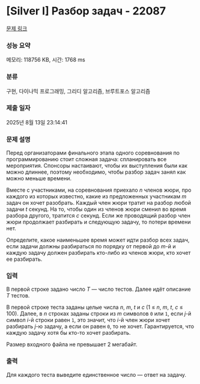 # [Silver I] Разбор задач - 22087 

[문제 링크](https://www.acmicpc.net/problem/22087) 

### 성능 요약

메모리: 118756 KB, 시간: 1768 ms

### 분류

구현, 다이나믹 프로그래밍, 그리디 알고리즘, 브루트포스 알고리즘

### 제출 일자

2025년 8월 13일 23:14:41

### 문제 설명

<p>Перед организаторами финального этапа одного соревнования по программированию стоит сложная задача: спланировать все мероприятия. Спонсоры настаивают, чтобы их выступления были как можно длиннее, поэтому необходимо, чтобы разбор задач занял как можно меньше времени.</p>

<p>Вместе с участниками, на соревнования приехало <i>n</i> членов жюри, про каждого из которых известно, какие из предложенных участникам <i>m</i> задач он хочет разобрать. Каждый член жюри тратит на разбор любой задачи <i>t</i> секунд. На то, чтобы один из членов жюри сменил во время разбора другого, тратится <i>c</i> секунд. Если же проводящий разбор член жюри продолжает разбирать и следующую задачу, то потери времени нет.</p>

<p>Определите, какое наименьшее время может идти разбор всех задач, если задачи должны разбираться по порядку от первой до <i>m</i>-й и каждую задачу должен разбирать кто-либо из членов жюри, кто хочет ее разбирать.</p>

### 입력 

 <p>В первой строке задано число <i>T</i> — число тестов. Далее идёт описание <i>T</i> тестов.</p>

<p>В первой строке теста заданы целые числа <i>n</i>, <i>m</i>, <i>t</i> и <i>c</i> (1 ≤ <i>n</i>, <i>m</i>, <i>t</i>, <i>c</i> ≤ 100). Далее, в <i>n</i> строках заданы строки из <i>m</i> символов <code>0</code> или <code>1</code>, если <i>j</i>-й символ <i>i</i>-й строки равен <code>1</code>, это значит, что <i>i</i>-й член жюри хочет разбирать <i>j</i>-ю задачу, а если он равен <code>0</code>, то не хочет. Гарантируется, что каждую задачу хотя бы кто-то хочет разбирать.</p>

<p>Размер входного файла не превышает 2 мегабайт.</p>

### 출력 

 <p>Для каждого теста выведите единственное число — ответ на задачу.</p>


